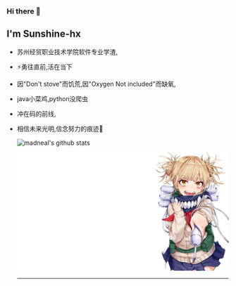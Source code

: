 ### Hi there 👋

<!--
**moreSunshine-hx/moreSunshine-hx** is a ✨ _special_ ✨ repository because its `README.md` (this file) appears on your GitHub profile.

Here are some ideas to get you started:

- 🔭 I’m currently working on ...
- 🌱 I’m currently learning ...
- 👯 I’m looking to collaborate on ...
- 🤔 I’m looking for help with ...
- 💬 Ask me about ...
- 📫 How to reach me: ...
- 😄 Pronouns: ...
-  Fun fact: ...
-->
## I'm Sunshine-hx

* 苏州经贸职业技术学院软件专业学渣,

* ⚡勇往直前,活在当下

* 因"Don't stove"而饥荒,因"Oxygen Not included"而缺氧,

* java小菜鸡,python没爬虫

* 冲在码的前线,

* 相信未来光明,信念努力的痕迹💪

  ![madneal's github stats](https://github-readme-stats.vercel.app/api?username=Sunshine-hx&show_icons=true&theme=radical)

  <div align=right>
      <img src=./meizi.jpg  width=500px></div>

  ---

  

  



